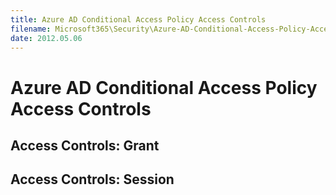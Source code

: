 ```yaml
---
title: Azure AD Conditional Access Policy Access Controls
filename: Microsoft365\Security\Azure-AD-Conditional-Access-Policy-Access-Controls.md
date: 2012.05.06
---
```


# Azure AD Conditional Access Policy Access Controls

## Access Controls: Grant

## Access Controls: Session


